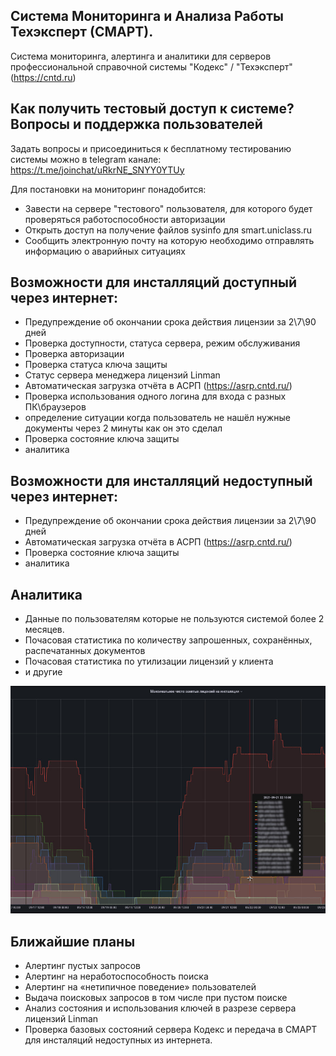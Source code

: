 Система Мониторинга и Анализа Работы Техэксперт (СМАРТ).
---
Система мониторинга, алертинга и аналитики для серверов профессиональной справочной системы "Кодекс" / "Техэксперт" (https://cntd.ru)


Как получить тестовый доступ к системе? Вопросы и поддержка пользователей
---
Задать вопросы и присоединиться к бесплатному тестированию системы можно в telegram канале: https://t.me/joinchat/uRkrNE_SNYY0YTUy

Для постановки на мониторинг понадобится:
- Завести на сервере "тестового" пользователя, для которого будет проверяться работоспособности авторизации
- Открыть доступ на получение файлов sysinfo для smart.uniclass.ru
- Сообщить электронную почту на которую необходимо отправлять информацию о аварийных ситуациях

Возможности для инсталляций доступный через интернет:
---
- Предупреждение об окончании срока действия лицензии за 2\7\90 дней
- Проверка доступности, статуса сервера, режим обслуживания
- Проверка авторизации
- Проверка статуса ключа защиты
- Статус сервера менеджера лицензий Linman
- Автоматическая загрузка отчёта в АСРП (https://asrp.cntd.ru/)
- Проверка использования одного логина для входа с разных ПК\браузеров
- определение ситуации когда пользователь не нашёл нужные документы через 2 минуты как он это сделал
- Проверка состояние ключа защиты
- аналитика

Возможности для инсталляций недоступный через интернет:
---
- Предупреждение об окончании срока действия лицензии за 2\7\90 дней
- Автоматическая загрузка отчёта в АСРП (https://asrp.cntd.ru/)
- Проверка состояние ключа защиты 
- аналитика

Аналитика
---
- Данные по пользователям которые не пользуются системой более 2 месяцев.
- Почасовая статистика по количеству запрошенных, сохранённых, распечатанных документов
- Почасовая статистика по утилизации лицензий у клиента
- и другие 
<img src="img/licenses.jpg" width="800" alt="" aling=left>

Ближайшие планы
---
- Алертинг пустых запросов
- Алертинг на неработоспособность поиска
- Алертинг на «нетипичное поведение» пользователей
- Выдача поисковых запросов в том числе при пустом поиске
- Анализ состояния и использования ключей в разрезе сервера лицензий Linman
- Проверка базовых состояний сервера Кодекс и передача в СМАРТ для инсталяций недоступных из интернета.
